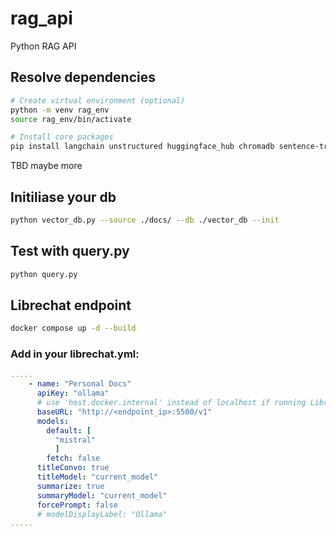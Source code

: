 # rag_api
Python RAG API 

## Resolve dependencies
```bash
# Create virtual environment (optional)
python -m venv rag_env
source rag_env/bin/activate

# Install core packages
pip install langchain unstructured huggingface_hub chromadb sentence-transformers llama-cpp-python pypdf
```

TBD maybe more

## Initiliase your db
```bash
python vector_db.py --source ./docs/ --db ./vector_db --init
```

## Test with query.py
```bash
python query.py
```

## Librechat endpoint

```bash
docker compose up -d --build
```

### Add in your librechat.yml:

```yaml
.....
    - name: "Personal Docs"
      apiKey: "ollama"
      # use 'host.docker.internal' instead of localhost if running LibreChat in a docker container
      baseURL: "http://<endpoint_ip>:5500/v1"
      models:
        default: [
          "mistral"
          ]
        fetch: false
      titleConvo: true
      titleModel: "current_model"
      summarize: true
      summaryModel: "current_model"
      forcePrompt: false
      # modelDisplayLabel: "Ollama"
.....
```